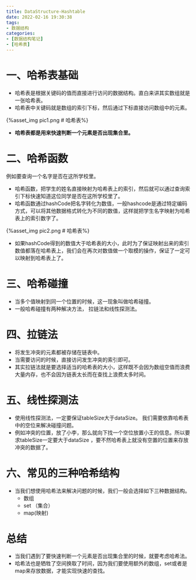 ```yaml
---
title: DataStructure-Hashtable
date: 2022-02-16 19:30:38
tags:
- 数据结构
categories:
- [数据结构笔记]
- [哈希表]
---
```


# 一、哈希表基础

* 哈希表是根据关键码的值而直接进行访问的数据结构。直白来讲其实数组就是一张哈希表。
* 哈希表中关键码就是数组的索引下标，然后通过下标直接访问数组中的元素。

{%asset_img pic1.png # 哈希表%}

* **哈希表都是用来快速判断一个元素是否出现集合里。**

# 二、哈希函数

例如要查询一个名字是否在这所学校里。

* 哈希函数，把学生的姓名直接映射为哈希表上的索引，然后就可以通过查询索引下标快速知道这位同学是否在这所学校里了。
* 哈希函数通过hashCode把名字转化为数值，一般hashcode是通过特定编码方式，可以将其他数据格式转化为不同的数值，这样就把学生名字映射为哈希表上的索引数字了。

{%asset_img pic2.png # 哈希表%}

* 如果hashCode得到的数值大于哈希表的大小，此时为了保证映射出来的索引数值都落在哈希表上，我们会在再次对数值做一个取模的操作，保证了一定可以映射到哈希表上了。

# 三、哈希碰撞

* 当多个值映射到同一个位置的时候，这一现象叫做哈希碰撞。
* 一般哈希碰撞有两种解决方法， 拉链法和线性探测法。

# 四、拉链法

* 将发生冲突的元素都被存储在链表中。
* 当需要访问的时候，直接访问发生冲突的索引即可。
* 其实拉链法就是要选择适当的哈希表的大小，这样既不会因为数组空值而浪费大量内存，也不会因为链表太长而在查找上浪费太多时间。

# 五、线性探测法

* 使用线性探测法，一定要保证tableSize大于dataSize。 我们需要依靠哈希表中的空位来解决碰撞问题。
* 例如冲突的位置，放了小李，那么就向下找一个空位放置小王的信息。所以要求tableSize一定要大于dataSize ，要不然哈希表上就没有空置的位置来存放 冲突的数据了。

# 六、常见的三种哈希结构

* 当我们想使用哈希法来解决问题的时候，我们一般会选择如下三种数据结构。
    * 数组
    * set （集合）
    * map(映射)

# 总结

* 当我们遇到了要快速判断一个元素是否出现集合里的时候，就要考虑哈希法。
* 哈希法也是牺牲了空间换取了时间，因为我们要使用额外的数组，set或者是map来存放数据，才能实现快速的查找。
